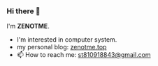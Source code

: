 ### Hi there 👋

I'm **ZENOTME**.
- I'm interested in computer system.
- my personal blog: [zenotme.top](https://zenotme.top/)
- 📫 How to reach me: st810918843@gmail.com

<!--
**ZENOTME/ZENOTME** is a ✨ _special_ ✨ repository because its `README.md` (this file) appears on your GitHub profile.

Here are some ideas to get you started:

- 🔭 I’m currently working on ...
- 🌱 I’m currently learning ...
- 👯 I’m looking to collaborate on ...
- 🤔 I’m looking for help with ...
- 💬 Ask me about ...
- 📫 How to reach me: ...
- 😄 Pronouns: ...
- ⚡ Fun fact: ...
-->
